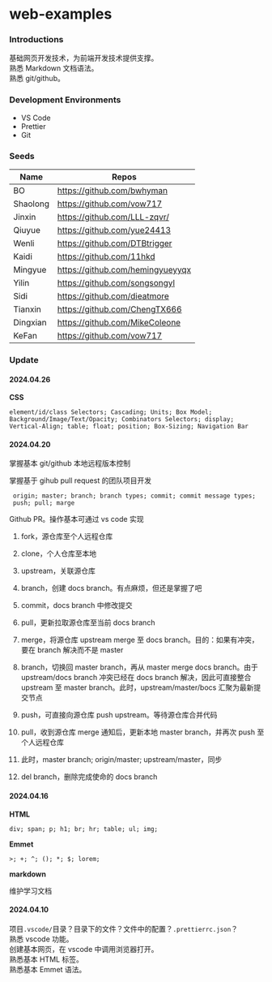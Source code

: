 # web-examples

### Introductions

基础网页开发技术，为前端开发技术提供支撑。  
熟悉 Markdown 文档语法。  
熟悉 git/github。

### Development Environments

- VS Code
- Prettier
- Git

### Seeds

| Name     | Repos                            |
| -------- | -------------------------------- |
| BO       | https://github.com/bwhyman       |
| Shaolong | https://github.com/vow717        |
| Jinxin   | https://github.com/LLL-zqvr/     |
| Qiuyue   | https://github.com/yue24413      |
| Wenli    | https://github.com/DTBtrigger    |
| Kaidi    | https://github.com/11hkd         |
| Mingyue  | https://github.com/hemingyueyyqx |
| Yilin    | https://github.com/songsongyl    |
| Sidi     | https://github.com/dieatmore     |
| Tianxin  | https://github.com/ChengTX666    |
| Dingxian | https://github.com/MikeColeone   |
| KeFan    | https://github.com/vow717        |

### Update

#### 2024.04.26

**CSS**

```shell
element/id/class Selectors; Cascading; Units; Box Model;
Background/Image/Text/Opacity; Combinators Selectors; display;
Vertical-Align; table; float; position; Box-Sizing; Navigation Bar
```

#### 2024.04.20

掌握基本 git/github 本地远程版本控制

掌握基于 gihub pull request 的团队项目开发

```shell
 origin; master; branch; branch types; commit; commit message types;
 push; pull; marge
```

Github PR。操作基本可通过 vs code 实现

1. fork，源仓库至个人远程仓库

2. clone，个人仓库至本地

3. upstream，关联源仓库

4. branch，创建 docs branch。有点麻烦，但还是掌握了吧

5. commit，docs branch 中修改提交

6. pull，更新拉取源仓库至当前 docs branch

7. merge，将源仓库 upstream merge 至 docs branch。目的：如果有冲突，要在 branch 解决而不是 master

8. branch，切换回 master branch，再从 master merge docs branch。由于 upstream/docs branch 冲突已经在 docs branch 解决，因此可直接整合 upstream 至 master branch。此时，upstream/master/bocs 汇聚为最新提交节点

9. push，可直接向源仓库 push upstream。等待源仓库合并代码

10. pull，收到源仓库 merge 通知后，更新本地 master branch，并再次 push 至个人远程仓库

11. 此时，master branch; origin/master; upstream/master，同步

12. del branch，删除完成使命的 docs branch

#### 2024.04.16

**HTML**

```shell
div; span; p; h1; br; hr; table; ul; img;
```

**Emmet**

```shell
>; +; ^; (); *; $; lorem;
```

**markdown**

维护学习文档

#### 2024.04.10

项目`.vscode/`目录？目录下的文件？文件中的配置？`.prettierrc.json`？  
熟悉 vscode 功能。  
创建基本网页，在 vscode 中调用浏览器打开。  
熟悉基本 HTML 标签。  
熟悉基本 Emmet 语法。
